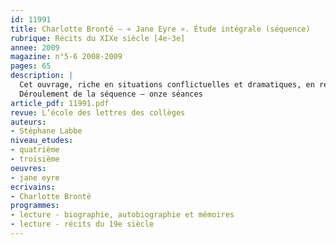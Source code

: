 ```yaml
---
id: 11991
title: Charlotte Brontë – « Jane Eyre ». Étude intégrale (séquence)
rubrique: Récits du XIXe siècle [4e-3e]
annee: 2009
magazine: n°5-6 2008-2009
pages: 65
description: |
  Cet ouvrage, riche en situations conflictuelles et dramatiques, en rebondissements inattendus, possède toutes les caractéristiques susceptibles d’intéresser des adolescents pour qui, souvent, seul compte l’attrait d’une intrigue captivante. Sa dimension littéraire, que l’opération d’« abrègement » a heureusement su conserver, offrira au professeur l’opportunité de pointer quelques-uns des critères qui fondent le concept de littérarité car, contrairement à une idée reçue, celui-ci interroge, voire fascine, les adolescents. La première partie de la séquence a pour objectif d’analyser le rôle de l’espace dans le début de l’ouvrage – c’est l’occasion de revoir quelques modalités du texte descriptif et d’affiner l’analyse des expansions du nom, mais aussi, et surtout, de montrer comment, dans un roman littéraire, tout est prétexte à construire du sens. Les deux dernières parties, qui évoquent le séjour de l’héroïne à Gateshead, puis son errance et sa vie à Morton, visent à montrer que l’univers romanesque s’élabore sur des topoï littéraires, mais aussi à partir de matériaux puisés dans l’expérience même de l’auteur.
  Déroulement de la séquence – onze séances
article_pdf: 11991.pdf
revue: L’école des lettres des collèges
auteurs:
- Stéphane Labbe
niveau_etudes:
- quatrième
- troisième
oeuvres:
- jane eyre
ecrivains:
- Charlotte Brontë
programmes:
- lecture - biographie, autobiographie et mémoires
- lecture - récits du 19e siècle
---
```

